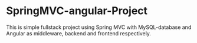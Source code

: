 # SpringMVC-angular-Project
This is simple fullstack project using Spring MVC with MySQL-database and Angular as middleware, backend and frontend respectively.
